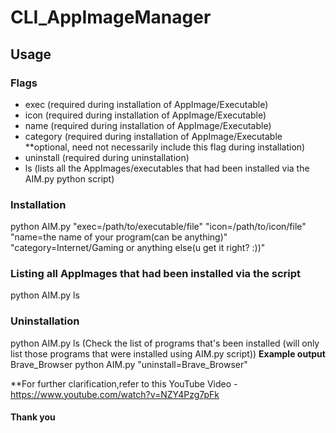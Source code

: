 # CLI_AppImageManager

## Usage

### Flags

* exec (required during installation of AppImage/Executable)
* icon (required during installation of AppImage/Executable)
* name (required during installation of AppImage/Executable)
* category (required during installation of AppImage/Executable **optional, need not necessarily include this flag during installation)
* uninstall (required during uninstallation)
* ls (lists all the AppImages/executables that had been installed via the AIM.py python script)

### Installation
python AIM.py "exec=/path/to/executable/file" "icon=/path/to/icon/file" "name=the name of your program(can be anything)" "category=Internet/Gaming or anything else(u get it right? :))"
### Listing all AppImages that had been installed via the script
python AIM.py ls
### Uninstallation
python AIM.py ls
(Check the list of programs that's been installed (will only list those programs that were installed using AIM.py script))
**Example output**
Brave_Browser
python AIM.py "uninstall=Brave_Browser"

**For further clarification,refer to this YouTube Video - https://www.youtube.com/watch?v=NZY4Pzg7pFk

#### Thank you

